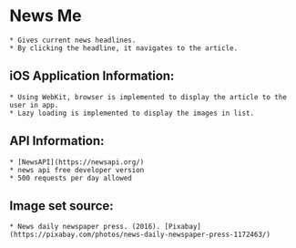 # News Me
    * Gives current news headlines.
    * By clicking the headline, it navigates to the article.
## iOS Application Information:
    * Using WebKit, browser is implemented to display the article to the user in app.
    * Lazy loading is implemented to display the images in list.

## API Information:
    * [NewsAPI](https://newsapi.org/)
    * news api free developer version
    * 500 requests per day allowed
## Image set source: 
    * News daily newspaper press. (2016). [Pixabay](https://pixabay.com/photos/news-daily-newspaper-press-1172463/)  
